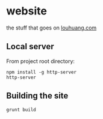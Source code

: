 website
=======

the stuff that goes on [louhuang.com](http://louhuang.com/)

## Local server

From project root directory:

```
npm install -g http-server
http-server
```

## Building the site

```
grunt build
```